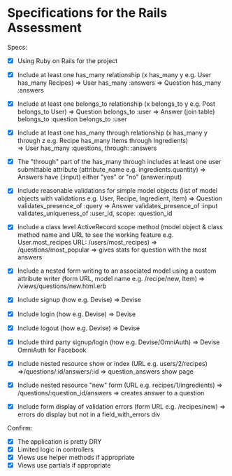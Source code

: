 # Specifications for the Rails Assessment

Specs:
- [x] Using Ruby on Rails for the project
- [X] Include at least one has_many relationship (x has_many y e.g. User has_many Recipes) 
      => User has_many :answers
      => Question has_many :answers

- [X] Include at least one belongs_to relationship (x belongs_to y e.g. Post belongs_to User)
      => Question belongs_to :user
      => Answer (join table)  belongs_to :question
                              belongs_to :user

- [X] Include at least one has_many through relationship (x has_many y through z e.g. Recipe has_many Items through Ingredients)  
      => User has_many :questions, through: :answers

- [X] The "through" part of the has_many through includes at least one user submittable attribute (attribute_name e.g. ingredients.quantity)
      => Answers have (:input) either "yes" or "no" (answer.input)

- [X] Include reasonable validations for simple model objects (list of model objects with validations e.g. User, Recipe, Ingredient, Item)
      => Question validates_presence_of :query
      => Answer   validates_presence_of :input
                  validates_uniqueness_of :user_id, scope: :question_id

- [X] Include a class level ActiveRecord scope method (model object & class method name and URL to see the working feature e.g. User.most_recipes URL: /users/most_recipes)
      => /questions/most_popular  => gives stats for question with the most answers

- [X] Include a nested form writing to an associated model using a custom attribute writer (form URL, model name e.g. /recipe/new, Item)
      => /views/questions/new.html.erb

- [X] Include signup (how e.g. Devise)
      => Devise
- [X] Include login (how e.g. Devise)
      => Devise
- [X] Include logout (how e.g. Devise)
      => Devise
- [X] Include third party signup/login (how e.g. Devise/OmniAuth)
      => Devise OmniAuth for Facebook

- [X] Include nested resource show or index (URL e.g. users/2/recipes)
      =>/questions/:id/answers/:id => question_answers show page

- [X] Include nested resource "new" form (URL e.g. recipes/1/ingredients)
      => /questions/:question_id/answers => creates answer to a question

- [X] Include form display of validation errors (form URL e.g. /recipes/new)
      => errors do display but not in a field_with_errors div

Confirm:
- [X] The application is pretty DRY
- [X] Limited logic in controllers
- [X] Views use helper methods if appropriate
- [X] Views use partials if appropriate
